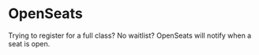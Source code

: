 # OpenSeats
Trying to register for a full class? No waitlist? OpenSeats will notify when a seat is open.
